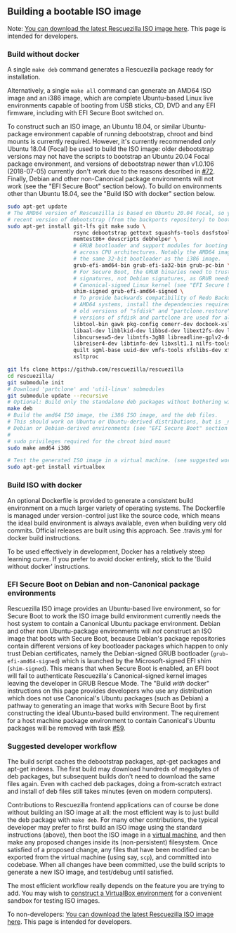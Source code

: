 ## Building a bootable ISO image

Note: [You can download the latest Rescuezilla ISO image here](https://github.com/rescuezilla/rescuezilla/releases/latest). This page is intended for developers.
 
### Build without docker

A single `make deb` command generates a Rescuezilla package ready for installation.

Alternatively, a single `make all` command can generate an AMD64 ISO image and an i386 image, which are complete Ubuntu-based Linux live environments capable of booting from USB sticks, CD, DVD and any EFI firmware, including with EFI Secure Boot switched on.

To construct such an ISO image, an Ubuntu 18.04, or similar Ubuntu-package environment capable of running debootstrap, chroot and bind mounts is currently required. However, it's currently recommended _only_ Ubuntu 18.04 (Focal) be used to build the ISO image: older debootstrap versions may not have the scripts to bootstrap an Ubuntu 20.04 Focal package environment, and versions of debootstrap newer than v1.0.106 (2018-07-05) currently don't work due to the reasons described in [#72](https://github.com/rescuezilla/rescuezilla/issues/72). Finally, Debian and other non-Canonical package environments will not work (see the "EFI Secure Boot" section below). To build on environments other than Ubuntu 18.04, see the "Build ISO with docker" section below.

```bash
sudo apt-get update
# The AMD64 version of Rescuezilla is based on Ubuntu 20.04 Focal, so you may find you need a more
# recent version of debootstrap (from the backports repository) to bootstrap a Focal environment.
sudo apt-get install git-lfs git make sudo \
                     rsync debootstrap gettext squashfs-tools dosfstools mtools xorriso \
                     memtest86+ devscripts debhelper \
                     # GRUB bootloader and support modules for booting both MBR and EFI boot
                     # across CPU architectures. Notably the AMD64 image *legacy boot* uses
                     # the same 32-bit bootloader as the i386 image.
                     grub-efi-amd64-bin grub-efi-ia32-bin grub-pc-bin \
                     # For Secure Boot, the GRUB binaries need to trust Canonical
                     # signatures, not Debian signatures, as GRUB needs to verify the
                     # Canonical-signed Linux kernel (see "EFI Secure Boot" section below).
                     shim-signed grub-efi-amd64-signed \
                     # To provide backwards compatibility of Redo Backup v1.0.4 backups on
                     # AMD64 systems, install the dependencies required to build some very
                     # old versions of "sfdisk" and "partclone.restore". More recent
                     # versions of sfdisk and partclone are used for all other operations.
                     libtool-bin gawk pkg-config comerr-dev docbook-xsl e2fslibs-dev fuse \
                     libaal-dev libblkid-dev libbsd-dev libext2fs-dev libncurses5-dev \
                     libncursesw5-dev libntfs-3g88 libreadline-gplv2-dev libreadline5 \
                     libreiser4-dev libtinfo-dev libxslt1.1 nilfs-tools ntfs-3g ntfs-3g-dev \
                     quilt sgml-base uuid-dev vmfs-tools xfslibs-dev xfsprogs xml-core \
                     xsltproc

git lfs clone https://github.com/rescuezilla/rescuezilla
cd rescuezilla/
git submodule init
# Download 'partclone' and 'util-linux' submodules
git submodule update --recursive
# Optional: Build only the standalone deb packages without bothering with the live environment
make deb
# Build the amd64 ISO image, the i386 ISO image, and the deb files.
# This should work on Ubuntu or Ubuntu-derived distributions, but is _not_ recommended
# Debian or Debian-derived environments (see "EFI Secure Boot" section below).
#
# sudo privileges required for the chroot bind mount
sudo make amd64 i386

# Test the generated ISO image in a virtual machine. (see suggested workflow section below)
sudo apt-get install virtualbox
```

### Build ISO with docker

An optional Dockerfile is provided to generate a consistent build environment on a much larger variety of operating systems. The Dockerfile is managed under version-control just like the source code, which means the ideal build environment is always available, even when building very old commits. Official releases are built using this approach. See .travis.yml for docker build instructions.

To be used effectively in development, Docker has a relatively steep learning curve. If you prefer to avoid docker entirely, stick to the 'Build without docker' instructions.

### EFI Secure Boot on Debian and non-Canonical package environments

Rescuezilla ISO image provides an Ubuntu-based live environment, so for Secure Boot to work the ISO image build environment currently needs the host system to contain a Canonical Ubuntu package environment. Debian and other non Ubuntu-package environments will _not_ construct an ISO image that boots with Secure Boot, because Debian's package repositories contain different versions of key bootloader packages which happen to only trust Debian certificates, namely the Debian-signed GRUB bootloader (`grub-efi-amd64-signed`) which is launched by the Microsoft-signed EFI shim (`shim-signed`). This means that when Secure Boot is enabled, an EFI boot will fail to authenticate Rescuezilla's Canonical-signed kernel images leaving the developer in GRUB Rescue Mode. The "Build _with_ docker" instructions on this page provides developers who use any distribution which does not use Canonical's Ubuntu packages (such as Debian) a pathway to generating an image that works with Secure Boot by first constructing the ideal Ubuntu-based build environment. The requirement for a host machine package environment to contain Canonical's Ubuntu packages will be removed with task [#59](https://github.com/rescuezilla/rescuezilla/issues/59).

### Suggested developer workflow

The build script caches the debootstrap packages, apt-get packages and apt-get indexes. The first build may download hundreds of megabytes of deb packages, but subsequent builds don't need to download the same files again. Even with cached deb packages, doing a from-scratch extract and install of deb files still takes minutes (even on modern computers).

Contributions to Rescuezilla frontend applications can of course be done without building an ISO image at all: the most efficient way is to just build the deb package with `make deb`. For many other contributions, the typical developer may prefer to first build an ISO image using the standard instructions (above), then boot the ISO image in a [virtual machine](https://github.com/rescuezilla/rescuezilla/wiki/Constructing-Rescuezilla-VirtualBox-Test-Environment), and then make any proposed changes inside its (non-persistent) filesystem. Once satisfied of a proposed change, any files that have been modified can be exported from the virtual machine (using say, `scp`), and committed into codebase. When all changes have been committed, use the build scripts to generate a new ISO image, and test/debug until satisfied.

The most efficient workflow really depends on the feature you are trying to add. You may wish to [construct a VirtualBox environment](https://github.com/rescuezilla/rescuezilla/wiki/Constructing-Rescuezilla-VirtualBox-Test-Environment) for a convenient sandbox for testing ISO images.

To non-developers: [You can download the latest Rescuezilla ISO image here](https://github.com/rescuezilla/rescuezilla/releases/latest). This page is intended for developers.
